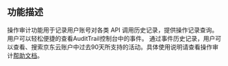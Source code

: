 ## 功能描述

操作审计功能用于记录用户账号对各类 API 调用历史记录，提供操作记录查询。用户可以轻松便捷的查看AuditTrail控制台中的事件。 通过事件历史记录，用户可以查看、搜索京东云账户中过去90天所支持的活动。具体使用说明请查看操作审计[帮助文档](https://docs.jdcloud.com/audit-trail/product-overview)。


